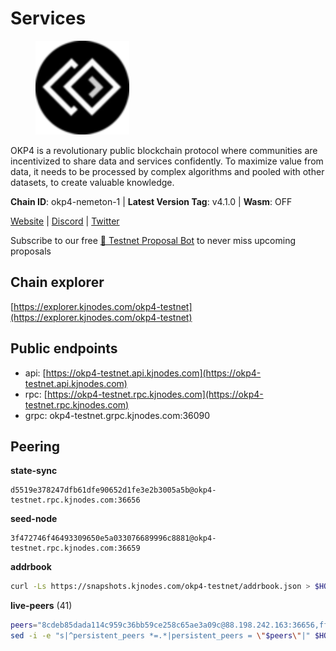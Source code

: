 # Services

<figure><img src="https://raw.githubusercontent.com/kj89/cosmos-images/main/logos/okp4.png" width="150" alt=""><figcaption></figcaption></figure>

OKP4 is a revolutionary public blockchain protocol where communities are incentivized to  share data and services confidently. To maximize value from data, it needs to be processed  by complex algorithms and pooled with other datasets, to create valuable knowledge.

**Chain ID**: okp4-nemeton-1 | **Latest Version Tag**: v4.1.0 | **Wasm**: OFF

[Website](https://okp4.network) | [Discord](https://discord.gg/okp4) | [Twitter](https://twitter.com/OKP4_Protocol)



Subscribe to our free [🤖 Testnet Proposal Bot](https://t.me/kjnodes_testnet_proposal_bot) to never miss upcoming proposals


## Chain explorer
[https://explorer.kjnodes.com/okp4-testnet](https://explorer.kjnodes.com/okp4-testnet)

## Public endpoints

* api: [https://okp4-testnet.api.kjnodes.com](https://okp4-testnet.api.kjnodes.com)
* rpc: [https://okp4-testnet.rpc.kjnodes.com](https://okp4-testnet.rpc.kjnodes.com)
* grpc: okp4-testnet.grpc.kjnodes.com:36090

## Peering

**state-sync**

```text
d5519e378247dfb61dfe90652d1fe3e2b3005a5b@okp4-testnet.rpc.kjnodes.com:36656
```

**seed-node**

```text
3f472746f46493309650e5a033076689996c8881@okp4-testnet.rpc.kjnodes.com:36659
```

**addrbook**
```bash
curl -Ls https://snapshots.kjnodes.com/okp4-testnet/addrbook.json > $HOME/.okp4d/config/addrbook.json
```

**live-peers** (41)
```bash
peers="8cdeb85dada114c959c36bb59ce258c65ae3a09c@88.198.242.163:36656,fff0a8c202befd9459ff93783a0e7756da305fe3@38.242.150.63:16656,874373b78d2cd50e716aa464bf407581d9305655@94.250.201.130:27656,23e895e7d650f43e1f53522165607b71685f8cfa@65.108.75.107:26656,8af258bbe73f4c66127a7b3e8b1ec23fde2950a6@65.108.192.123:19656,82bb185819e5cf2bb6a9896447672efca27f28cb@65.109.15.202:26656,14f8949ab0a276d2e55c8fa6255430881978a619@185.192.96.236:26656,d5519e378247dfb61dfe90652d1fe3e2b3005a5b@65.109.68.190:36656,ead118d7cbe51cbabf5a77b69db7255512f41023@88.208.34.134:60656,99f6675049e22a0216af0e2447e7a4c5021874cd@142.132.132.200:28656,7dfc61d3ac9f6da7fa9f4893bc0ffa17ef8006e6@185.111.159.139:36656,d132ad0c5b2afd0eab2d87351eeda46dc9d69312@46.228.205.200:26656,42fbb917fca6787bc3ab774865f4bb1ef950f114@65.108.226.26:30656,b0b56d944cf1cc569a1e77e0923e075bad94d755@141.95.145.41:28656,307fb25cd6998d0d5bd1d947571f6043c6bb4069@65.109.31.114:2280,603828b0b21b150ece5aeee9d548a259d08348ec@65.108.224.156:26656,f3f72a8352c3dfa2b40e1d2fd0a877a5197adaaa@65.108.9.164:22556,6a66a38bdd5895ec6f1ce18b3430860a30e18e02@142.132.149.118:26656,0ef08b8e85a4803b75ed5d32f13e0b4f78afe855@65.109.80.158:13656,1f4fa23210cc1d086a928a3c6de7c24f6c8f17ba@202.61.226.120:16656,6470a3088ff58d22e4b271e52c1d73c1ceb5d798@80.232.244.29:26656,5c2a752c9b1952dbed075c56c600c3a79b58c395@95.214.55.232:26996,eef77b5ae1c37f3e5809ff928c329dde906be388@65.108.133.73:21656,8bccab4596e8bc162763bad6597d43523e6c32f8@104.194.8.68:26656,e6bc1bcddce8077ee769c4b2c24e3ec93191721f@103.190.37.10:26656,854cc8b83a48ba4394c1940b57d0f42ec013e033@38.242.251.204:26656,8527f34bd6e542304809386896997d12d80e5e0e@65.108.237.232:29656,d1a0ff9bd7ea1ebd06bc7158f3523f5e557328be@163.172.135.127:26656,74349a1cb9479b291866debe2042de8a2e88b850@65.108.233.109:17656,78d923333e39e747c6a7fbfcc822ec6279990556@91.211.251.232:28656,9392c27a9a561c31e7a920dc6f577d663c473ef8@154.12.225.88:26656,c030413e39be95c397c6681639f5d48675554c0c@51.79.78.121:26646,e755eb8016c2f6f5303b2f8d503d9126d235e80f@138.201.35.56:26656,fe8bd9375c43a7cc6ef27e62d56af341a62e67c9@95.217.202.49:30656,8a7605d8ae4338de5b7a0d5c70244ce05e377630@85.10.200.221:26656,d1c1b729eff9afe7dfd371f190df6282c82ccfad@65.109.89.5:31656,643988550263605405a7968c38fd11653bf75cd0@38.242.252.104:26656,2e85c1d08cfca6982c74ef2b67251aa459dd9b2f@65.109.85.170:43656,9928d19b7663a6fa639eb7c1ee239e671edcbdb2@5.9.147.22:26616,540e0e9b33b2d87315fdf7089404671581d36e94@95.217.203.43:26656,15fdc722cd49ef7676205b6ad3120a84728d948c@65.108.225.158:17656"
sed -i -e "s|^persistent_peers *=.*|persistent_peers = \"$peers\"|" $HOME/.okp4d/config/config.toml
```
